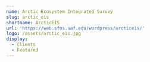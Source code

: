 ```yaml
---
name: Arctic Ecosystem Integrated Survey
slug: arctic_eis
shortname: ArcticEIS
url: 'https://web.sfos.uaf.edu/wordpress/arcticeis/'
logo: /assets/arctic_eis.jpg
display:
  - Clients
  - Featured
---
```

